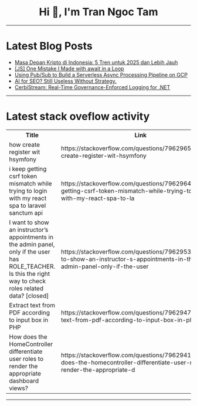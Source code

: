 <h1 align="center">Hi 👋, I'm Tran Ngoc Tam</h1>

---

# Latest Blog Posts 
<!-- BLOG-POST-LIST:START -->
- [Masa Depan Kripto di Indonesia: 5 Tren untuk 2025 dan Lebih Jauh](https://dev.to/zhangwei42/masa-depan-kripto-di-indonesia-5-tren-untuk-2025-dan-lebih-jauh-2nj0)
- [[JS] One Mistake I Made with await in a Loop](https://dev.to/eminel9311/js-one-mistake-i-made-with-await-in-a-loop-54pk)
- [Using Pub/Sub to Build a Serverless Async Processing Pipeline on GCP](https://dev.to/charlottetowell/using-pubsub-to-build-a-serverless-async-processing-pipeline-on-gcp-406p)
- [AI for SEO? Still Useless Without Strategy.](https://dev.to/engineeredai/ai-for-seo-still-useless-without-strategy-4f01)
- [CerbiStream: Real-Time Governance-Enforced Logging for .NET](https://dev.to/zeroshi/cerbistream-real-time-governance-enforced-logging-for-net-1kc4)
<!-- BLOG-POST-LIST:END -->

---

# Latest stack oveflow activity
<table>
  <tr><th>Title</th><th>Link</th></tr>
  <!-- STACKOVERFLOW:START --><tr><td>how create register wit hsymfony</td><td>https://stackoverflow.com/questions/79629654/how-create-register-wit-hsymfony</td></tr><tr><td>i keep getting csrf token mismatch while trying to login with my react spa to laravel sanctum api</td><td>https://stackoverflow.com/questions/79629644/i-keep-getting-csrf-token-mismatch-while-trying-to-login-with-my-react-spa-to-la</td></tr><tr><td>I want to show an instructor’s appointments in the admin panel, only if the user has ROLE_TEACHER. Is this the right way to check roles related data? [closed]</td><td>https://stackoverflow.com/questions/79629532/i-want-to-show-an-instructor-s-appointments-in-the-admin-panel-only-if-the-user</td></tr><tr><td>Extract text from PDF according to input box in PHP</td><td>https://stackoverflow.com/questions/79629477/extract-text-from-pdf-according-to-input-box-in-php</td></tr><tr><td>How does the HomeController differentiate user roles to render the appropriate dashboard views?</td><td>https://stackoverflow.com/questions/79629414/how-does-the-homecontroller-differentiate-user-roles-to-render-the-appropriate-d</td></tr><!-- STACKOVERFLOW:END -->
</table>

---



